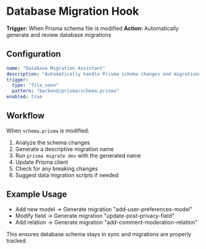 # Database Migration Hook

**Trigger:** When Prisma schema file is modified
**Action:** Automatically generate and review database migrations

## Configuration

```yaml
name: "Database Migration Assistant"
description: "Automatically handle Prisma schema changes and migrations"
trigger:
  type: "file_save"
  pattern: "backend/prisma/schema.prisma"
enabled: true
```

## Workflow

When `schema.prisma` is modified:
1. Analyze the schema changes
2. Generate a descriptive migration name
3. Run `prisma migrate dev` with the generated name
4. Update Prisma client
5. Check for any breaking changes
6. Suggest data migration scripts if needed

## Example Usage

- Add new model → Generate migration "add-user-preferences-model"
- Modify field → Generate migration "update-post-privacy-field"
- Add relation → Generate migration "add-comment-moderation-relation"

This ensures database schema stays in sync and migrations are properly tracked.